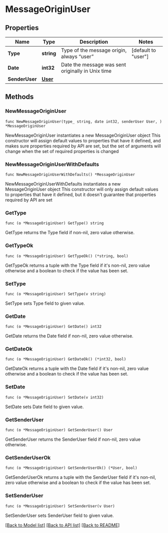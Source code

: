 # MessageOriginUser

## Properties

Name | Type | Description | Notes
------------ | ------------- | ------------- | -------------
**Type** | **string** | Type of the message origin, always “user” | [default to "user"]
**Date** | **int32** | Date the message was sent originally in Unix time | 
**SenderUser** | [**User**](User.md) |  | 

## Methods

### NewMessageOriginUser

`func NewMessageOriginUser(type_ string, date int32, senderUser User, ) *MessageOriginUser`

NewMessageOriginUser instantiates a new MessageOriginUser object
This constructor will assign default values to properties that have it defined,
and makes sure properties required by API are set, but the set of arguments
will change when the set of required properties is changed

### NewMessageOriginUserWithDefaults

`func NewMessageOriginUserWithDefaults() *MessageOriginUser`

NewMessageOriginUserWithDefaults instantiates a new MessageOriginUser object
This constructor will only assign default values to properties that have it defined,
but it doesn't guarantee that properties required by API are set

### GetType

`func (o *MessageOriginUser) GetType() string`

GetType returns the Type field if non-nil, zero value otherwise.

### GetTypeOk

`func (o *MessageOriginUser) GetTypeOk() (*string, bool)`

GetTypeOk returns a tuple with the Type field if it's non-nil, zero value otherwise
and a boolean to check if the value has been set.

### SetType

`func (o *MessageOriginUser) SetType(v string)`

SetType sets Type field to given value.


### GetDate

`func (o *MessageOriginUser) GetDate() int32`

GetDate returns the Date field if non-nil, zero value otherwise.

### GetDateOk

`func (o *MessageOriginUser) GetDateOk() (*int32, bool)`

GetDateOk returns a tuple with the Date field if it's non-nil, zero value otherwise
and a boolean to check if the value has been set.

### SetDate

`func (o *MessageOriginUser) SetDate(v int32)`

SetDate sets Date field to given value.


### GetSenderUser

`func (o *MessageOriginUser) GetSenderUser() User`

GetSenderUser returns the SenderUser field if non-nil, zero value otherwise.

### GetSenderUserOk

`func (o *MessageOriginUser) GetSenderUserOk() (*User, bool)`

GetSenderUserOk returns a tuple with the SenderUser field if it's non-nil, zero value otherwise
and a boolean to check if the value has been set.

### SetSenderUser

`func (o *MessageOriginUser) SetSenderUser(v User)`

SetSenderUser sets SenderUser field to given value.



[[Back to Model list]](../README.md#documentation-for-models) [[Back to API list]](../README.md#documentation-for-api-endpoints) [[Back to README]](../README.md)


